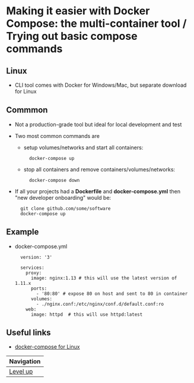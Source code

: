 # Making it easier with Docker Compose: the multi-container tool / Trying out basic compose commands #

## Linux ##

* CLI tool comes with Docker for Windows/Mac, but separate download for Linux

## Commmon ##

* Not a production-grade tool but ideal for local development and test
* Two most common commands are

    * setup volumes/networks and start all containers:

            docker-compose up

    * stop all containers and remove containers/volumes/networks:

            docker-compose down

* If all your projects had a **Dockerfile** and **docker-compose.yml** then "new developer onboarding" would be:

        git clone github.com/some/software
        docker-compose up

## Example ##

* docker-compose.yml

        version: '3'

        services:
          proxy:
            image: nginx:1.13 # this will use the latest version of 1.11.x
            ports:
              - '80:80' # expose 80 on host and sent to 80 in container
            volumes:
              - ./nginx.conf:/etc/nginx/conf.d/default.conf:ro
          web:
            image: httpd  # this will use httpd:latest

## Useful links ##

* [docker-compose for Linux](https://github.com/docker/compose/releases)

| Navigation               |
| ------------------------ |
| [Level up](../README.md) |
